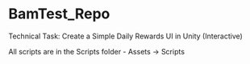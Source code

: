 # BamTest_Repo
Technical Task: Create a Simple Daily Rewards UI in Unity (Interactive)

All scripts are in the Scripts folder - Assets -> Scripts
